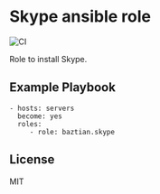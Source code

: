 Skype ansible role
==================

![CI](https://github.com/baztian/ansible-skype/workflows/CI/badge.svg)

Role to install Skype.

Example Playbook
----------------

    - hosts: servers
      become: yes
      roles:
         - role: baztian.skype

License
-------

MIT
